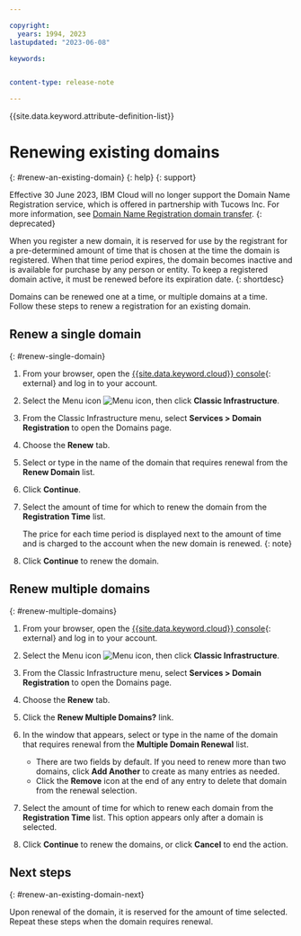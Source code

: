 ```yaml
---

copyright:
  years: 1994, 2023
lastupdated: "2023-06-08"

keywords:


content-type: release-note

---
```


{{site.data.keyword.attribute-definition-list}}

# Renewing existing domains
{: #renew-an-existing-domain}
{: help}
{: support}

Effective 30 June 2023, IBM Cloud will no longer support the Domain Name Registration service, which is offered in partnership with Tucows Inc. For more information, see [Domain Name Registration domain transfer](/docs/dns?topic=dns-domain-name-registration-domain-transfer).
{: deprecated}

When you register a new domain, it is reserved for use by the registrant for a pre-determined amount of time that is chosen at the time the domain is registered. When that time period expires, the domain becomes inactive and is available for purchase by any person or entity. To keep a registered domain active, it must be renewed before its expiration date.
{: shortdesc}


Domains can be renewed one at a time, or multiple domains at a time. Follow these steps to renew a registration for an existing domain.

## Renew a single domain
{: #renew-single-domain}

1. From your browser, open the [{{site.data.keyword.cloud}} console](https://{DomainName}/){: external} and log in to your account.
1. Select the Menu icon ![Menu icon](../icons/icon_hamburger.svg), then click **Classic Infrastructure**.
1. From the Classic Infrastructure menu, select **Services > Domain Registration** to open the Domains page.
1. Choose the **Renew** tab.
1. Select or type in the name of the domain that requires renewal from the **Renew Domain** list.
1. Click **Continue**.
1. Select the amount of time for which to renew the domain from the **Registration Time** list.

    The price for each time period is displayed next to the amount of time and is charged to the account when the new domain is renewed.
    {: note}

1. Click **Continue** to renew the domain.

## Renew multiple domains
{: #renew-multiple-domains}

1. From your browser, open the [{{site.data.keyword.cloud}} console](https://{DomainName}/){: external} and log in to your account.
1. Select the Menu icon ![Menu icon](../../icons/icon_hamburger.svg), then click **Classic Infrastructure**.
1. From the Classic Infrastructure menu, select **Services > Domain Registration** to open the Domains page.
1. Choose the **Renew** tab.
1. Click the **Renew Multiple Domains?** link.
1.  In the window that appears, select or type in the name of the domain that requires renewal from the **Multiple Domain Renewal** list.

    * There are two fields by default. If you need to renew more than two domains, click **Add Another** to create as many entries as needed.
    * Click the **Remove** icon at the end of any entry to delete that domain from the renewal selection.
1. Select the amount of time for which to renew each domain from the **Registration Time** list. This option appears only after a domain is selected.
1. Click **Continue** to renew the domains, or click **Cancel** to end the action.

## Next steps
{: #renew-an-existing-domain-next}

Upon renewal of the domain, it is reserved for the amount of time selected. Repeat these steps when the domain requires renewal.
